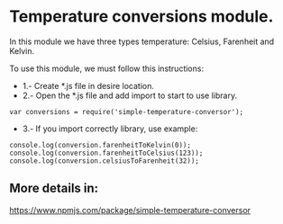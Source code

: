 # Temperature conversions module.

In this module we have three types temperature: Celsius, Farenheit and Kelvin.

To use this module, we must follow this instructions:

* 1.- Create *.js file in desire location.
* 2.- Open the *.js file and add import to start to use library.
```
var conversions = require('simple-temperature-conversor');
```

* 3.- If you import correctly library, use example:
```
console.log(conversion.farenheitToKelvin(0));
console.log(conversion.farenheitToCelsius(123));
console.log(conversion.celsiusToFarenheit(32));
```

## More details in:
https://www.npmjs.com/package/simple-temperature-conversor